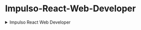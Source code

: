 # Impulso-React-Web-Developer


<details>
  <summary>Impulso React Web Developer</summary>
  <div>
    <h5>Desafios Iniciais JavaScript</h5>
    &nbsp; <a href="https://github.com/theadelmojr/Cursos/blob/main/Impulso%20React%20Web%20Developer/Desafios%20Iniciais%20JavaScript/Desafio1.js">Tabuada</a><br/>
    &nbsp; <a href="https://github.com/theadelmojr/Cursos/blob/main/Impulso%20React%20Web%20Developer/Desafios%20Iniciais%20JavaScript/Desafio2.js">Intervalo</a><br/>
    &nbsp; <a href="https://github.com/theadelmojr/Cursos/blob/main/Impulso%20React%20Web%20Developer/Desafios%20Iniciais%20JavaScript/Desafio3.js">Tipo de Combustivel</a><br/>
  </div>
  <div>
    <h5>Desafios Intermediários JavaScript</h5>
    &nbsp; <a href="https://github.com/theadelmojr/Cursos/blob/main/.NETfundamentals/Introdu%C3%A7%C3%A3o%20a%20Programa%C3%A7%C3%A3o%20com%20.NET/desafio1/Program.cs">Coxinha de Bueno</a><br/>
    &nbsp; <a href="https://github.com/theadelmojr/Cursos/blob/main/Impulso%20React%20Web%20Developer/Desafios%20Intermedi%C3%A1rios%20JavaScript/Desafio2.js">Taxa de imposto de renda</a><br/>
    &nbsp; <a href="https://github.com/theadelmojr/Cursos/blob/main/Impulso%20React%20Web%20Developer/Desafios%20Intermedi%C3%A1rios%20JavaScript/Desafio3.js">Saída 6</a><br/>
  </div>
  <div>
    <h5>Desafios Médios JavaScript</h5>
    &nbsp; <a href="https://github.com/theadelmojr/Cursos/blob/main/Impulso%20React%20Web%20Developer/Desafios%20M%C3%A9dios%20JavaScript/Desafio1.js">Fases da Lua</a><br/>
    &nbsp; <a href="https://github.com/theadelmojr/Cursos/blob/main/Impulso%20React%20Web%20Developer/Desafios%20M%C3%A9dios%20JavaScript/Desafio2.js">Polígonos Regulares Simples</a><br/>
    &nbsp; <a href="https://github.com/theadelmojr/Cursos/blob/main/Impulso%20React%20Web%20Developer/Desafios%20M%C3%A9dios%20JavaScript/Desafio3.js">Teorema da Divisão Euclidiana</a><br/>
  </div>
</details>
